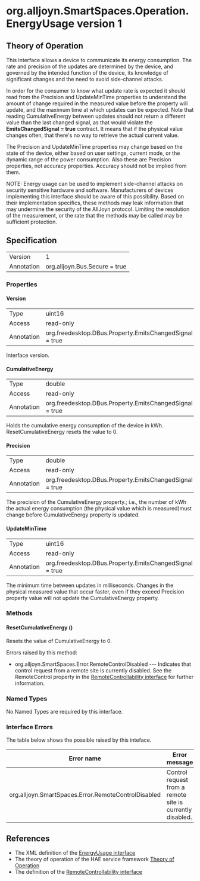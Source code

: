 # org.alljoyn.SmartSpaces.Operation.EnergyUsage version 1

## Theory of Operation

This interface allows a device to communicate its energy consumption. The rate 
and precision of the updates are determined by the device, and governed by the
intended function of the device, its knowledge of significant changes and the
need to avoid side-channel attacks.

In order for the consumer to know what update rate is expected it should read
from the Precision and UpdateMinTime properties to understand the amount of
change required in the measured value before the property will update, and the
maximum time at which updates can be expected. Note that reading
CumulativeEnergy between updates should not return a different value than the
last changed signal, as that would violate the **EmitsChangedSignal = true**
contract. It means that if the physical value changes often, that there's no way
to retrieve the actual current value.

The Precision and UpdateMinTime properties may change based on the state of the
device, either based on user settings, current mode, or the dynamic range of the
power consumption. Also these are Precision properties, not accuracy properties.
Accuracy should not be implied from them.

NOTE: Energy usage can be used to implement side-channel attacks on security
sensitive hardware and software. Manufacturers of devices implementing this
interface should be aware of this possibility. Based on their implementation
specifics, these methods may leak information that may undermine the security of
the AllJoyn protocol. Limiting the resolution of the measurement, or the rate
that the methods may be called may be sufficient protection.

## Specification

|            |                                                          |
|------------|----------------------------------------------------------|
| Version    | 1                                                        |
| Annotation | org.alljoyn.Bus.Secure = true                            |

### Properties

#### Version

|                   |                                                         |
|-------------------|---------------------------------------------------------|
| Type              | uint16                                                  |
| Access            | read-only                                               |
| Annotation        | org.freedesktop.DBus.Property.EmitsChangedSignal = true |

Interface version.

#### CumulativeEnergy

|            |                                                          |
|------------|----------------------------------------------------------|
| Type       | double                                                   |
| Access     | read-only                                                |
| Annotation | org.freedesktop.DBus.Property.EmitsChangedSignal = true |

Holds the cumulative energy consumption of the device in kWh.
ResetCumulativeEnergy resets the value to 0.

#### Precision

|            |                                                          |
|------------|----------------------------------------------------------|
| Type       | double                                                   |
| Access     | read-only                                                |
| Annotation | org.freedesktop.DBus.Property.EmitsChangedSignal = true  |

The precision of the CumulativeEnergy property.; i.e., the number of kWh the
actual energy consumption (the physical value which is measured)must change
before CumulativeEnergy property is updated.

#### UpdateMinTime

|            |                                                          |
|------------|----------------------------------------------------------|
| Type       | uint16                                                   |
| Access     | read-only                                                |
| Annotation | org.freedesktop.DBus.Property.EmitsChangedSignal = true  |

The minimum time between updates in milliseconds. Changes in the physical
measured value that occur faster, even if they exceed Precision property value
will not update the CumulativeEnergy property.

### Methods

#### ResetCumulativeEnergy ()

Resets the value of CumulativeEnergy to 0.

Errors raised by this method:
  * org.alljoyn.SmartSpaces.Error.RemoteControlDisabled --- Indicates that
    control request from a remote site is currently disabled. See the 
    RemoteControl property in the [RemoteControllability interface](RemoteControllability-v1)
    for further information.

### Named Types

No Named Types are required by this interface.

### Interface Errors

The table below shows the possible raised by this inteface.

|                      Error name                     |                       Error message                       |
|-----------------------------------------------------|-----------------------------------------------------------|
| org.alljoyn.SmartSpaces.Error.RemoteControlDisabled | Control request from a remote site is currently disabled. |

## References

  * The XML definition of the [EnergyUsage interface](EnergyUsage-v1.xml)
  * The theory of operation of the HAE service framework [Theory of Operation](/org.alljoyn.SmartSpaces/theory-of-operation-v1)
  * The definition of the [RemoteControllability interface](RemoteControllability-v1)
